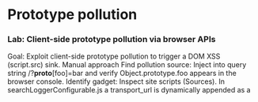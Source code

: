 # Prototype pollution


### Lab: Client-side prototype pollution via browser APIs

Goal: Exploit client-side prototype pollution to trigger a DOM XSS (script.src) sink.
Manual approach
Find pollution source: Inject into query string /?__proto__[foo]=bar and verify Object.prototype.foo appears in the browser console.
Identify gadget: Inspect site scripts (Sources). In searchLoggerConfigurable.js a transport_url is dynamically appended as a <script> but was made non-writable/unconfigurable with Object.defineProperty() without defining a value property — this creates a gadget that reads value.
Exploit: Pollute prototype so the gadget picks up a value property: /?__proto__[value]=data:,alert(1); — the page renders <script src="data:,alert(1);"> and alert(1) runs, solving the lab.
DOM Invader (Burp) approach
Load lab in Burp browser, enable DOM Invader with prototype-pollution option.
Reload; DOM Invader finds prototype-pollution vectors in the query string.
Click Scan for gadgets → DOM Invader locates the value gadget and the script.src sink.
Click Exploit → DOM Invader auto-generates the POC and triggers alert(1).
Key takeaway: Prototype pollution via __proto__ can inject properties that interact with existing DOM-creating gadgets (e.g., script insertion) to achieve DOM XSS.